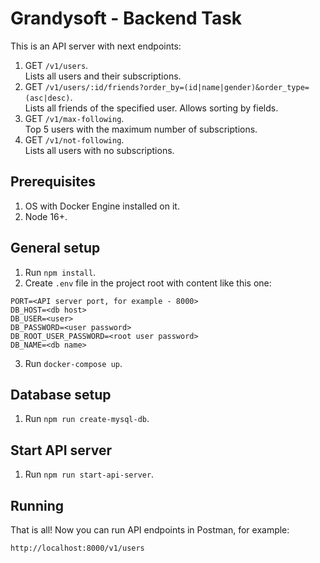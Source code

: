 # Grandysoft - Backend Task

This is an API server with next endpoints:

1. GET `/v1/users`.<br/>
Lists all users and their subscriptions.
2. GET `/v1/users/:id/friends?order_by=(id|name|gender)&order_type=(asc|desc)`.<br/>
Lists all friends of the specified user. Allows sorting by fields.
3. GET `/v1/max-following`.<br/>
Top 5 users with the maximum number of subscriptions.
4. GET `/v1/not-following`.<br/>
Lists all users with no subscriptions.

## Prerequisites

1. OS with Docker Engine installed on it.
2. Node 16+.

## General setup

1. Run `npm install`.
2. Create `.env` file in the project root with content like this one:
```
PORT=<API server port, for example - 8000>
DB_HOST=<db host>
DB_USER=<user>
DB_PASSWORD=<user password>
DB_ROOT_USER_PASSWORD=<root user password>
DB_NAME=<db name>
```
3. Run `docker-compose up`.

## Database setup

1. Run `npm run create-mysql-db`.

## Start API server

1. Run `npm run start-api-server`.

## Running

That is all! Now you can run API endpoints in Postman, for example: 

`http://localhost:8000/v1/users`
